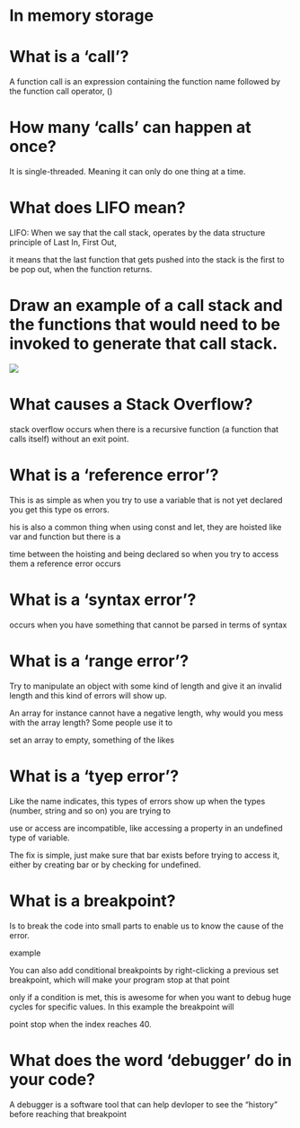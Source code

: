 #  In memory storage

# What is a ‘call’?

A function call is an expression containing the function name followed by the function call operator, () 


# How many ‘calls’ can happen at once?

It is single-threaded. Meaning it can only do one thing at a time.


# What does LIFO mean?

LIFO: When we say that the call stack, operates by the data structure principle of Last In, First Out, 

it means that the last function that gets pushed into the stack is the first to be pop out, when the function returns.


#  Draw an example of a call stack and the functions that would need to be invoked to generate that call stack.

![](![image](https://user-images.githubusercontent.com/69685164/182749783-1168bb18-cc52-4448-b107-5176a163f362.png)
)


# What causes a Stack Overflow?

stack overflow occurs when there is a recursive function (a function that calls itself) without an exit point.


# What is a ‘reference error’?

This is as simple as when you try to use a variable that is not yet declared you get this type os errors.

his is also a common thing when using const and let, they are hoisted like var and function but there is a 

time between the hoisting and being declared so when you try to access them a reference error occurs

# What is a ‘syntax error’?

 occurs when you have something that cannot be parsed in terms of syntax
 
 
 # What is a ‘range error’?
 
 Try to manipulate an object with some kind of length and give it an invalid length and this kind of errors will show up.

An array for instance cannot have a negative length, why would you mess with the array length? Some people use it to

set an array to empty, something of the likes 

# What is a ‘tyep error’?

Like the name indicates, this types of errors show up when the types (number, string and so on) you are trying to

use or access are incompatible, like accessing a property in an undefined type of variable.

The fix is simple, just make sure that bar exists before trying to access it, either by creating bar or by checking for undefined.

# What is a breakpoint?

Is to break the code into small parts to enable us to know the cause of the error.

example

You can also add conditional breakpoints by right-clicking a previous set breakpoint, which will make your program stop at that point

only if a condition is met, this is awesome for when you want to debug huge cycles for specific values. In this example the breakpoint will 

point stop when the index reaches 40.


# What does the word ‘debugger’ do in your code?

A debugger is a software tool that can help devloper to see the “history” before reaching that breakpoint












